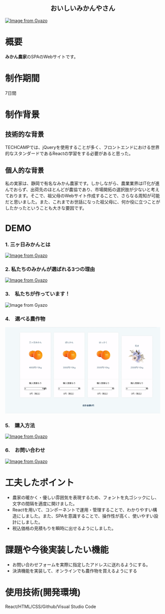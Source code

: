 <h2 align="center">おいしいみかんやさん</h2>

[![Image from Gyazo](https://i.gyazo.com/b92baf8ccd183963de24e438338f3fc4.jpg)](https://gyazo.com/b92baf8ccd183963de24e438338f3fc4)

# 概要
**みかん農家**のSPAのWebサイトです。

# 制作期間
7日間

# 制作背景
## 技術的な背景
TECHCAMPでは、jQueryを使用することが多く、フロントエンドにおける世界的なスタンダードであるReactの学習をする必要があると思った。

## 個人的な背景
私の実家は、静岡で有名なみかん農家です。しかしながら、農業業界はIT化が進んでおらず、出荷先のほとんどが農協であり、市場開拓の選択肢が少ないと考えております。そこで、祖父母のWebサイト作成することで、さらなる周知が可能だと思いました。また、これまでお世話になった祖父母に、何か役に立つことがしたかったということも大きな要因です。

# DEMO

### 1. 三ヶ日みかんとは

[![Image from Gyazo](https://i.gyazo.com/49d681f79d7cfe5571f929bd2ef2edf5.png)](https://gyazo.com/49d681f79d7cfe5571f929bd2ef2edf5)

### 2. 私たちのみかんが選ばれる3つの理由

[![Image from Gyazo](https://i.gyazo.com/469899fd57eb7df1452d4406de787b16.png)](https://gyazo.com/469899fd57eb7df1452d4406de787b16)

### 3.　私たちが作っています！

![Image from Gyazo](a58669b3a23ccf3efc55b919eca9bc0e.gif)

### 4.　選べる農作物

![Image from Gyazo](6266e6f3b3d59d5867c6176cb29407cf.gif)

### 5.　購入方法

[![Image from Gyazo](https://i.gyazo.com/e4d7d97c47f3ded1156aecb90b15038d.png)](https://gyazo.com/e4d7d97c47f3ded1156aecb90b15038d)

### 6.　お問い合わせ

[![Image from Gyazo](https://i.gyazo.com/3415feb8ca7661cff1fccac0070c2458.png)](https://gyazo.com/3415feb8ca7661cff1fccac0070c2458)

# 工夫したポイント
- 農家の暖かく・優しい雰囲気を表現するため、フォントを丸ゴシックにし、文字の間隔を適度に開けました。
- Reactを用いて、コンポーネントで運用・管理することで、わかりやすい構造にしました。また、SPAを意識することで、操作性が高く、使いやすい設計にしました。
- 税込価格の見積もりを瞬時に出せるようにしました。

# 課題や今後実装したい機能
- お問い合わせフォームを実際に指定したアドレスに送れるようにする。
- 決済機能を実装して、オンラインでも農作物を買えるようにする

# 使用技術(開発環境)
React/HTML/CSS/Github/Visual Studio Code
